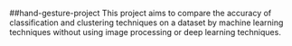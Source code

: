 ##hand-gesture-project
 This project aims to compare the accuracy of classification and clustering techniques on a dataset by machine learning techniques without using image processing or deep learning techniques.
